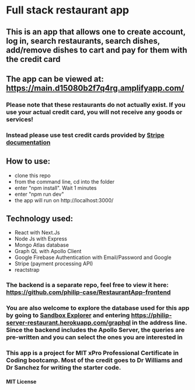 # Full stack restaurant app

## This is an app that allows one to create account, log in, search restaurants, search dishes, add/remove dishes to cart and pay for them with the credit card

## The app can be viewed at: https://main.d15080b2f7q4rg.amplifyapp.com/

### Please note that these restaurants do not actually exist. If you use your actual credit card, you will not receive any goods or services!

### Instead please use test credit cards provided by [Stripe documentation](https://stripe.com/docs/testing)

## How to use:

- clone this repo
- from the command line, cd into the folder
- enter "npm install". Wait 1 minutes
- enter "npm run dev"
- the app will run on http://localhost:3000/

## Technology used:

- React with Next.Js
- Node Js with Express
- Mongo Atlas database
- Graph QL with Apollo Client
- Google Firebase Authentication with Email/Password and Google
- Stripe (payment processing API)
- reactstrap

### The backend is a separate repo, feel free to view it here: https://github.com/philip-case/RestaurantApp-frontend

### You are also welcome to explore the database used for this app by going to [Sandbox Explorer](https://studio.apollographql.com/sandbox/explorer) and entering https://philip-server-restaurant.herokuapp.com/graphql in the address line. Since the backend includes the Apollo Server, the queries are pre-written and you can select the ones you are interested in

### This app is a project for MIT xPro Professional Certificate in Coding bootcamp. Most of the credit goes to Dr Williams and Dr Sanchez for writing the starter code.

#### MIT License
